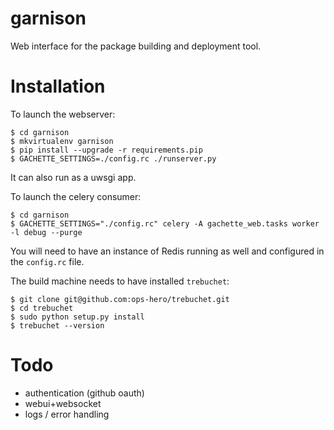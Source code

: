 garnison
========

Web interface for the package building and deployment tool.

Installation
============

To launch the webserver:

    $ cd garnison
    $ mkvirtualenv garnison
    $ pip install --upgrade -r requirements.pip
    $ GACHETTE_SETTINGS=./config.rc ./runserver.py
    
It can also run as a uwsgi app.

To launch the celery consumer:

    $ cd garnison
    $ GACHETTE_SETTINGS="./config.rc" celery -A gachette_web.tasks worker -l debug --purge

You will need to have an instance of Redis running as well and configured in the `config.rc` file.

The build machine needs to have installed `trebuchet`:

    $ git clone git@github.com:ops-hero/trebuchet.git
    $ cd trebuchet
    $ sudo python setup.py install
    $ trebuchet --version


Todo
====

* authentication (github oauth)
* webui+websocket
* logs / error handling
